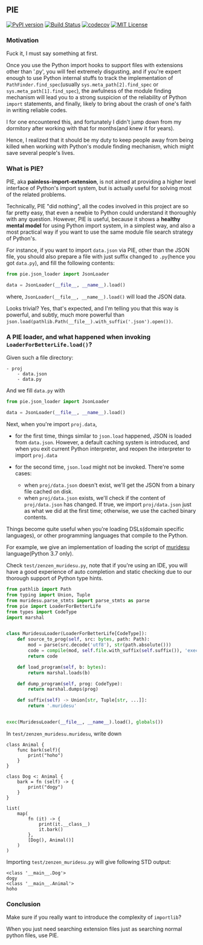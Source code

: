 ## PIE

[![PyPI version](https://img.shields.io/pypi/v/painless-import-extension.svg)](https://pypi.org/project/painless-import-extension)
[![Build Status](https://travis-ci.com/thautwarm/PIE.svg?branch=master)](https://travis-ci.com/thautwarm/PIE)
[![codecov](https://codecov.io/gh/thautwarm/PIE/branch/master/graph/badge.svg)](https://codecov.io/gh/thautwarm/PIE)
[![MIT License](https://img.shields.io/badge/license-MIT-Green.svg?style=flat)](https://github.com/thautwarm/EBNFParser/blob/boating-new/LICENSE)

### Motivation

Fuck it, I must say something at first.

Once you use the Python import hooks to support files with extensions other than '.py',
you will feel extremely disgusting, and if you're expert enough to use Python internal stuffs
to track the implementation of `PathFinder.find_spec`(usually `sys.meta_path[2].find_spec` or  `sys.meta_path[1].find_spec`),
the awfulness of the module finding mechanism will lead you to a strong suspicion of the reliability of Python `import` statements,
and finally, likely to bring about the crash of one's faith in writing reliable codes.

I for one encountered this, and fortunately I didn't jump down from my dormitory after working with that for months(and knew it for years).

Hence, I realized that it should be my duty to keep people away from being killed when working with Python's module finding mechanism,
which might save several people's lives.


### What is PIE?

PIE, aka **painless-import-extension**, is not aimed at providing a higher level interface of Python's
import system, but is actually useful for solving most of the related problems.

Technically, PIE "did nothing", all the codes involved in this project are so far pretty easy,
that even a newbie to Python could understand it thoroughly with any question. However,
PIE is useful, because it shows a **healthy mental model** for using Python import system,
in a simplest way, and also a most practical way if you want to use the same module file search strategy of Python's.

For instance, if you want to import `data.json` via PIE, other than the JSON file,
you should also prepare a file with just suffix changed to `.py`(hence you got `data.py`), and
fill the following contents:

```python
from pie.json_loader import JsonLoader

data = JsonLoader(__file__, __name__).load()
```

where, `JsonLoader(__file__, __name__).load()` will load the JSON data.

Looks trivial? Yes, that's expected, and I'm telling you that this way is powerful,
and subtly, much more powerful than `json.load(pathlib.Path(__file__).with_suffix('.json').open())`.

### A PIE loader, and what happened when invoking `LoaderForBetterLife.load()`?

Given such a file directory:

```
- proj
    - data.json
    - data.py
```

And we fill `data.py` with 

```python
from pie.json_loader import JsonLoader

data = JsonLoader(__file__, __name__).load()
```

Next, when you're import `proj.data`,

- for the first time,
  things similar to `json.load` happened, JSON is loaded from `data.json`.
  However, a default caching system is introduced, and when you exit
  current Python interpreter, and reopen the interpreter to import
  `proj.data`

- for the second time, `json.load` might not be invoked.
    There're some cases:
    - when `proj/data.json` doesn't exist, we'll get the JSON
      from a binary file cached on disk.
    - when `proj/data.json` exists, we'll check if the content
      of `proj/data.json` has changed. If true, we import `proj/data.json`
      just as what we did at the first time; otherwise, we use the cached
      binary contents.

Things become quite useful when you're loading DSLs(domain specific languages),
or other programming languages that compile to the Python.

For example, we give an implementation of loading the script of [muridesu](https://github.com/LanguageAsGarbage/muridesu-lang) language(Python 3.7 only).

Check `test/zenzen_muridesu.py`, note that if you're using an IDE,
you will have a good experience of auto completion and static checking
due to our thorough support of Python type hints.

```python
from pathlib import Path
from typing import Union, Tuple
from muridesu.parse_stmts import parse_stmts as parse
from pie import LoaderForBetterLife
from types import CodeType
import marshal


class MuridesuLoader(LoaderForBetterLife[CodeType]):
    def source_to_prog(self, src: bytes, path: Path):
        mod = parse(src.decode('utf8'), str(path.absolute()))
        code = compile(mod, self.file.with_suffix(self.suffix()), 'exec')
        return code

    def load_program(self, b: bytes):
        return marshal.loads(b)

    def dump_program(self, prog: CodeType):
        return marshal.dumps(prog)

    def suffix(self) -> Union[str, Tuple[str, ...]]:
        return '.muridesu'


exec(MuridesuLoader(__file__, __name__).load(), globals())
```

In `test/zenzen_muridesu.muridesu`, write down
```
class Animal {
    func bark(self){
        print("hoho")
    }
}

class Dog <: Animal {
    bark = fn (self) -> {
        print("dogy")
    }
}

list(
    map(
        fn (it) -> {
            print(it.__class__)
            it.bark()
        },
        [Dog(), Animal()]
    )
)
```

Importing `test/zenzen_muridesu.py` will give following STD output:

```
<class '__main__.Dog'>
dogy
<class '__main__.Animal'>
hoho
```

### Conclusion

Make sure if you really want to introduce the complexity of `importlib`?

When you just need searching extension files just as searching normal python files,
use PIE.
